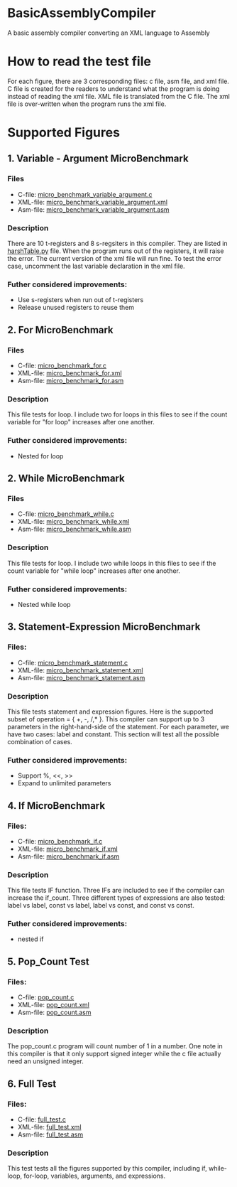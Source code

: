 # BasicAssemblyCompiler
A basic assembly compiler converting an XML language to Assembly

# How to read the test file
For each figure, there are 3 corresponding files: c file, asm file, and xml file. C file is created for the readers to understand what the program is doing instead of reading the xml file. XML file is translated from the C file. The xml file is over-written when the program runs the xml file. 

# Supported Figures
## 1. Variable - Argument MicroBenchmark
### Files
* C-file: [micro_benchmark_variable_argument.c](testing/micro_benchmark_variable_argument.c)
* XML-file: [micro_benchmark_variable_argument.xml](testing/micro_benchmark_variable_argument.xml)
* Asm-file: [micro_benchmark_variable_argument.asm](testing/micro_benchmark_variable_argument.asm)

### Description
There are 10 t-registers and 8 s-regsiters in this compiler. They are listed in [harshTable.py](hashTable.py) file. When the program runs out of the registers, it will raise the error. The current version of the xml file will run fine. To test the error case, uncomment the last variable declaration in the xml file.

### Futher considered improvements:
* Use s-registers when run out of t-registers
* Release unused registers to reuse them

## 2. For MicroBenchmark
### Files
* C-file: [micro_benchmark_for.c](testing/micro_benchmark_for.c)
* XML-file: [micro_benchmark_for.xml](testing/micro_benchmark_for.xml)
* Asm-file: [micro_benchmark_for.asm](testing/micro_benchmark_for.asm)

### Description
This file tests for loop. I include two for loops in this files to see if the count variable for "for loop" increases after one another. 

### Futher considered improvements:
* Nested for loop

## 2. While MicroBenchmark
### Files
* C-file: [micro_benchmark_while.c](testing/micro_benchmark_while.c)
* XML-file: [micro_benchmark_while.xml](testing/micro_benchmark_while.xml)
* Asm-file: [micro_benchmark_while.asm](testing/micro_benchmark_while.asm)

### Description
This file tests for loop. I include two while loops in this files to see if the count variable for "while loop" increases after one another. 

### Futher considered improvements:
* Nested while loop

## 3. Statement-Expression MicroBenchmark
### Files:
* C-file: [micro_benchmark_statement.c](testing/micro_benchmark_statement.c)
* XML-file: [micro_benchmark_statement.xml](testing/micro_benchmark_statement.xml)
* Asm-file: [micro_benchmark_statement.asm](testing/micro_benchmark_statement.asm)

### Description
This file tests statement and expression figures. Here is the supported subset of operation = { +, -, /,* }. This compiler can support up to 3 parameters in the right-hand-side of the statement. For each parameter, we have two cases: label and constant. This section will test all the possible combination of cases.

### Futher considered improvements:
* Support %, <<, >>
* Expand to unlimited parameters

## 4. If MicroBenchmark
### Files:
* C-file: [micro_benchmark_if.c](testing/micro_benchmark_if.c)
* XML-file: [micro_benchmark_if.xml](testing/micro_benchmark_if.xml)
* Asm-file: [micro_benchmark_if.asm](testing/micro_benchmark_if.asm)

### Description
This file tests IF function. Three IFs are included to see if the compiler can increase the if_count. Three different types of expressions are also tested: label vs label, const vs label, label vs const, and const vs const.

### Futher considered improvements:
* nested if

## 5. Pop_Count Test
### Files:
* C-file: [pop_count.c](testing/pop_count.c)
* XML-file: [pop_count.xml](testing/pop_count.xml)
* Asm-file: [pop_count.asm](testing/pop_count.asm)

### Description
The pop_count.c program will count number of 1 in a number. One note in this compiler is that it only support signed integer while the c file actually need an unsigned integer. 

## 6. Full Test
### Files:
* C-file: [full_test.c](testing/full_test.c)
* XML-file: [full_test.xml](testing/full_test.xml)
* Asm-file: [full_test.asm](testing/full_test.asm)

### Description
This test tests all the figures supported by this compiler, including if, while-loop, for-loop, variables, arguments, and expressions.

